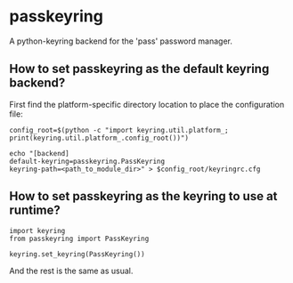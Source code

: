 passkeyring
===========
A python-keyring backend for the 'pass' password manager.

How to set passkeyring as the default keyring backend?
------------------------------------------------------

First find the platform-specific directory location to place the configuration file:

```
config_root=$(python -c "import keyring.util.platform_; print(keyring.util.platform_.config_root())")

echo "[backend]
default-keyring=passkeyring.PassKeyring
keyring-path=<path_to_module_dir>" > $config_root/keyringrc.cfg
```

How to set passkeyring as the keyring to use at runtime?
--------------------------------------------------------
```
import keyring
from passkeyring import PassKeyring

keyring.set_keyring(PassKeyring())
```

And the rest is the same as usual.
